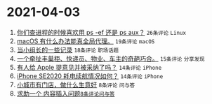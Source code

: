 # 2021-04-03

1. [你们查进程的时候喜欢用 ps -ef 还是 ps aux？](https://www.v2ex.com/t/767746) `26条评论` `Linux`
1. [macOS 有什么办法能真全局代理。](https://www.v2ex.com/t/767745) `19条评论` `macOS`
1. [当小组长的一些记录](https://www.v2ex.com/t/767732) `18条评论` `职场话题`
1. [一个牵扯丰巢柜、快递员、物业、车主的奇葩巧合。](https://www.v2ex.com/t/767741) `15条评论` `分享发现`
1. [有人给 Apple 提意见并被采纳了吗？](https://www.v2ex.com/t/767750) `14条评论` `iPhone`
1. [iPhone SE2020 耗电续航情况如何？](https://www.v2ex.com/t/767729) `14条评论` `iPhone`
1. [小城市有门店，做什么生意好](https://www.v2ex.com/t/767767) `8条评论` `问与答`
1. [求助一个 <table> 内容插入问题](https://www.v2ex.com/t/767758) `8条评论` `问与答`
